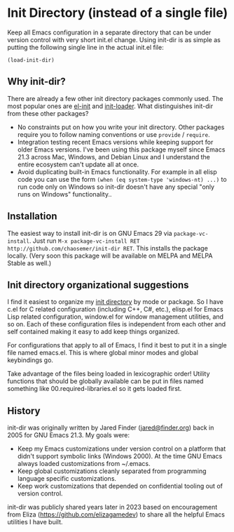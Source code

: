 # Init Directory (instead of a single file)

Keep all Emacs configuration in a separate directory that can be under
version control with very short init.el change.  Using init-dir is as
simple as putting the following single line in the actual init.el
file:

``` emacs-lisp
(load-init-dir)
```

## Why init-dir?

There are already a few other init directory packages commonly
used. The most popular ones are
[el-init](https://github.com/HKey/el-init) and
[init-loader](https://github.com/emacs-jp/init-loader). What
distinguishes init-dir from these other packages?

* No constraints put on how you write your init directory. Other
  packages require you to follow naming conventions or use `provide` /
  `require`.
* Integration testing recent Emacs versions while keeping support for
  older Emacs versions. I've been using this package myself since
  Emacs 21.3 across Mac, Windows, and Debian Linux and I understand
  the entire ecosystem can't update all at once.
* Avoid duplicating built-in Emacs functionality. For example in all
  elisp code you can use the form `(when (eq system-type 'windows-nt)
  ...)` to run code only on Windows so init-dir doesn't have any
  special "only runs on Windows" functionality..

## Installation

The easiest way to install init-dir is on GNU Emacs 29 via
`package-vc-install`. Just run `M-x package-vc-install RET
http://github.com/chaosemer/init-dir RET`. This installs the package
locally. (Very soon this package will be available on MELPA and MELPA
Stable as well.)

## Init directory organizational suggestions

I find it easiest to organize my [init
directory](https://github.com/chaosemer/dot-emacs) by mode or
package. So I have c.el for C related configuration (including C++,
C#, etc.), elisp.el for Emacs Lisp related configuration, window.el
for window management utilities, and so on. Each of these
configuration files is independent from each other and self contained
making it easy to add keep things organized.

For configurations that apply to all of Emacs, I find it best to put
it in a single file named emacs.el. This is where global minor modes
and global keybindings go.

Take advantage of the files being loaded in lexicographic order!
Utility functions that should be globally available can be put in
files named something like 00.required-libraries.el so it gets loaded
first.

## History

init-dir was originally written by Jared Finder (<jared@finder.org>)
back in 2005 for GNU Emacs 21.3. My goals were:

* Keep my Emacs customizations under version control on a platform
  that didn't support symbolic links (Windows 2000). At the time GNU
  Emacs always loaded customizations from ~/.emacs.
* Keep global customizations cleanly separated from programming
  language specific customizations.
* Keep work customizations that depended on confidential tooling out
  of version control.

init-dir was publicly shared years later in 2023 based on
encouragement from Eliza (<https://github.com/elizagamedev>) to share
all the helpful Emacs utilities I have built.
